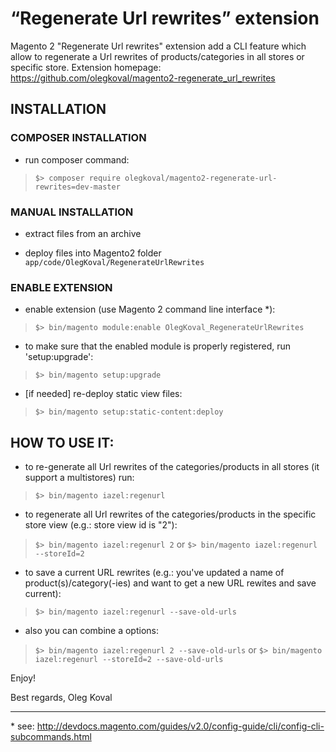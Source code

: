 “Regenerate Url rewrites” extension
=====================
Magento 2 "Regenerate Url rewrites" extension add a CLI feature which allow to regenerate a Url rewrites of products/categories in all stores or specific store.
Extension homepage: https://github.com/olegkoval/magento2-regenerate_url_rewrites

## INSTALLATION

### COMPOSER INSTALLATION
* run composer command:
>`$> composer require olegkoval/magento2-regenerate-url-rewrites=dev-master`

### MANUAL INSTALLATION
* extract files from an archive

* deploy files into Magento2 folder `app/code/OlegKoval/RegenerateUrlRewrites`

### ENABLE EXTENSION
* enable extension (use Magento 2 command line interface *):
>`$> bin/magento module:enable OlegKoval_RegenerateUrlRewrites`

* to make sure that the enabled module is properly registered, run 'setup:upgrade':
>`$> bin/magento setup:upgrade`

* [if needed] re-deploy static view files:
>`$> bin/magento setup:static-content:deploy`


## HOW TO USE IT:
* to re-generate all Url rewrites of the categories/products in all stores (it support a multistores) run:
>`$> bin/magento iazel:regenurl`

* to regenerate all Url rewrites of the categories/products in the specific store view (e.g.: store view id is "2"):
>`$> bin/magento iazel:regenurl 2`
or
>`$> bin/magento iazel:regenurl --storeId=2`

* to save a current URL rewrites (e.g.: you've updated a name of product(s)/category(-ies) and want to get a new URL rewites and save current):
>`$> bin/magento iazel:regenurl --save-old-urls`

* also you can combine a options:
>`$> bin/magento iazel:regenurl 2 --save-old-urls`
or
>`$> bin/magento iazel:regenurl --storeId=2 --save-old-urls`

Enjoy!

Best regards,
Oleg Koval

-------------
\* see: http://devdocs.magento.com/guides/v2.0/config-guide/cli/config-cli-subcommands.html

